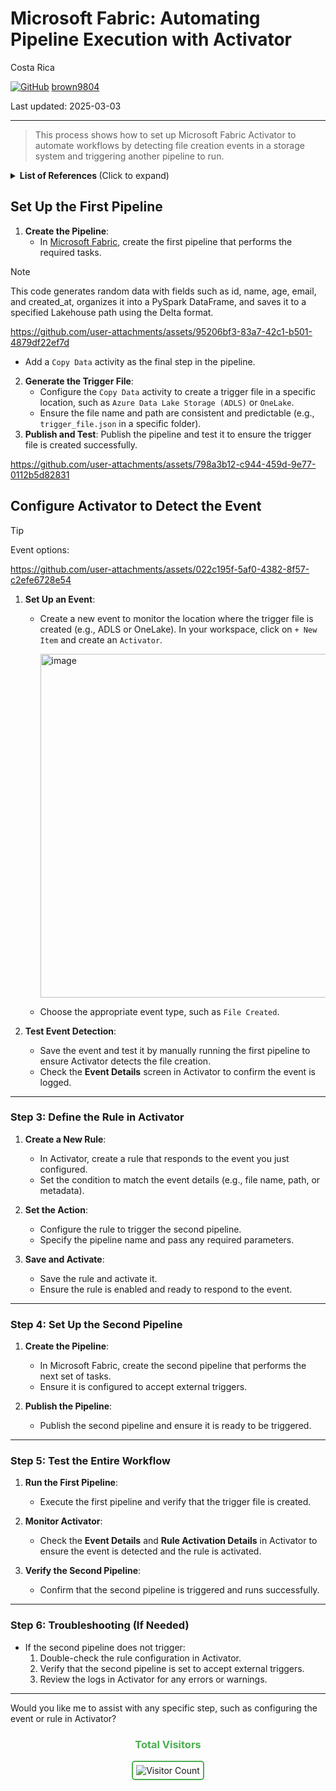 # Microsoft Fabric: Automating Pipeline Execution with Activator

Costa Rica

[![GitHub](https://img.shields.io/badge/--181717?logo=github&logoColor=ffffff)](https://github.com/)
[brown9804](https://github.com/brown9804)

Last updated: 2025-03-03

----------

> This process shows how to set up Microsoft Fabric Activator to automate workflows by detecting file creation events in a storage system and triggering another pipeline to run.

<details>
<summary><b>List of References </b> (Click to expand)</summary>

</details>


## Set Up the First Pipeline

1. **Create the Pipeline**:
   - In [Microsoft Fabric](https://app.fabric.microsoft.com/), create the first pipeline that performs the required tasks.

> [!NOTE]
> This code generates random data with fields such as id, name, age, email, and created_at, organizes it into a PySpark DataFrame, and saves it to a specified Lakehouse path using the Delta format. 

https://github.com/user-attachments/assets/95206bf3-83a7-42c1-b501-4879df22ef7d

   - Add a `Copy Data` activity as the final step in the pipeline.

2. **Generate the Trigger File**:
   - Configure the `Copy Data` activity to create a trigger file in a specific location, such as `Azure Data Lake Storage (ADLS)` or `OneLake`.
   - Ensure the file name and path are consistent and predictable (e.g., `trigger_file.json` in a specific folder).
3. **Publish and Test**: Publish the pipeline and test it to ensure the trigger file is created successfully.

https://github.com/user-attachments/assets/798a3b12-c944-459d-9e77-0112b5d82831

## Configure Activator to Detect the Event

> [!TIP]
> Event options:

https://github.com/user-attachments/assets/022c195f-5af0-4382-8f57-c2efe6728e54

1. **Set Up an Event**:
   - Create a new event to monitor the location where the trigger file is created (e.g., ADLS or OneLake). In your workspace, click on `+ New Item` and create an `Activator`.

        <img width="550" alt="image" src="https://github.com/user-attachments/assets/076d6cde-2579-4f17-a426-27f7dbabbfb8" />

   - Choose the appropriate event type, such as `File Created`.

2. **Test Event Detection**:
   - Save the event and test it by manually running the first pipeline to ensure Activator detects the file creation.
   - Check the **Event Details** screen in Activator to confirm the event is logged.

---

### **Step 3: Define the Rule in Activator**
1. **Create a New Rule**:
   - In Activator, create a rule that responds to the event you just configured.
   - Set the condition to match the event details (e.g., file name, path, or metadata).

2. **Set the Action**:
   - Configure the rule to trigger the second pipeline.
   - Specify the pipeline name and pass any required parameters.

3. **Save and Activate**:
   - Save the rule and activate it.
   - Ensure the rule is enabled and ready to respond to the event.

---

### **Step 4: Set Up the Second Pipeline**
1. **Create the Pipeline**:
   - In Microsoft Fabric, create the second pipeline that performs the next set of tasks.
   - Ensure it is configured to accept external triggers.

2. **Publish the Pipeline**:
   - Publish the second pipeline and ensure it is ready to be triggered.

---

### **Step 5: Test the Entire Workflow**
1. **Run the First Pipeline**:
   - Execute the first pipeline and verify that the trigger file is created.

2. **Monitor Activator**:
   - Check the **Event Details** and **Rule Activation Details** in Activator to ensure the event is detected and the rule is activated.

3. **Verify the Second Pipeline**:
   - Confirm that the second pipeline is triggered and runs successfully.

---

### **Step 6: Troubleshooting (If Needed)**
- If the second pipeline does not trigger:
  1. Double-check the rule configuration in Activator.
  2. Verify that the second pipeline is set to accept external triggers.
  3. Review the logs in Activator for any errors or warnings.

---

Would you like me to assist with any specific step, such as configuring the event or rule in Activator?


<div align="center">
  <h3 style="color: #4CAF50;">Total Visitors</h3>
  <img src="https://profile-counter.glitch.me/brown9804/count.svg" alt="Visitor Count" style="border: 2px solid #4CAF50; border-radius: 5px; padding: 5px;"/>
</div>

